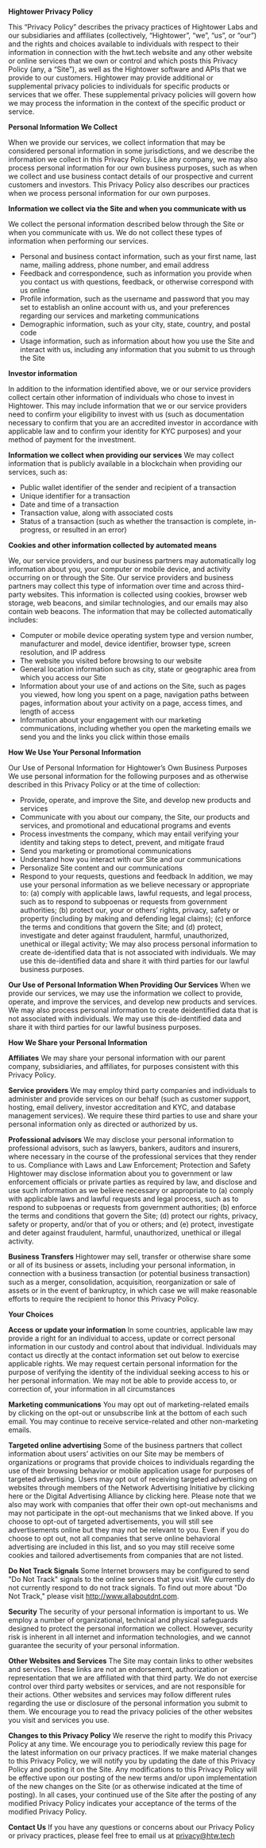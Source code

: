 **Hightower Privacy Policy**

This “Privacy Policy” describes the privacy practices of Hightower Labs and our subsidiaries and affiliates
(collectively, “Hightower”, “we”, “us”, or “our”) and the rights and choices available to individuals with respect
to their information in connection with the hwt.tech website and any other website or online
services that we own or control and which posts this Privacy Policy (any, a “Site”), as well as the Hightower
software and APIs that we provide to our customers.
Hightower may provide additional or supplemental privacy policies to individuals for specific products or
services that we offer. These supplemental privacy policies will govern how we may process the information in
the context of the specific product or service.

**Personal Information We Collect**

When we provide our services, we collect information that may be considered personal information in some
jurisdictions, and we describe the information we collect in this Privacy Policy. Like any company, we may also
process personal information for our own business purposes, such as when we collect and use business
contact details of our prospective and current customers and investors. This Privacy Policy also describes our
practices when we process personal information for our own purposes.

**Information we collect via the Site and when you communicate with us**

We collect the personal information described below through the Site or when you communicate with us. We
do not collect these types of information when performing our services.
- Personal and business contact information, such as your first name, last name, mailing address, phone
number, and email address
- Feedback and correspondence, such as information you provide when you contact us with questions,
feedback, or otherwise correspond with us online
- Profile information, such as the username and password that you may set to establish an online
account with us, and your preferences regarding our services and marketing communications
- Demographic information, such as your city, state, country, and postal code
- Usage information, such as information about how you use the Site and interact with us, including any
information that you submit to us through the Site

**Investor information**

In addition to the information identified above, we or our service providers collect certain other information
of individuals who chose to invest in Hightower. This may include information that we or our service providers
need to confirm your eligibility to invest with us (such as documentation necessary to confirm that you are an
accredited investor in accordance with applicable law and to confirm your identity for KYC purposes) and your
method of payment for the investment.

**Information we collect when providing our services**
We may collect information that is publicly available in a blockchain when providing our services, such as:
- Public wallet identifier of the sender and recipient of a transaction
- Unique identifier for a transaction
- Date and time of a transaction
- Transaction value, along with associated costs
- Status of a transaction (such as whether the transaction is complete, in-progress, or resulted in an error)

**Cookies and other information collected by automated means**

We, our service providers, and our business partners may automatically log information about you, your
computer or mobile device, and activity occurring on or through the Site. Our service providers and business
partners may collect this type of information over time and across third-party websites. This information is
collected using cookies, browser web storage, web beacons, and similar technologies, and our emails may also
contain web beacons.
The information that may be collected automatically includes:
- Computer or mobile device operating system type and version number, manufacturer and model,
device identifier, browser type, screen resolution, and IP address
- The website you visited before browsing to our website
- General location information such as city, state or geographic area from which you access our Site
- Information about your use of and actions on the Site, such as pages you viewed, how long you spent
on a page, navigation paths between pages, information about your activity on a page, access times,
and length of access
- Information about your engagement with our marketing communications, including whether you open
the marketing emails we send you and the links you click within those emails

**How We Use Your Personal Information**

Our Use of Personal Information for Hightower’s Own Business Purposes
We use personal information for the following purposes and as otherwise described in this Privacy Policy or at
the time of collection:
- Provide, operate, and improve the Site, and develop new products and services
- Communicate with you about our company, the Site, our products and services, and promotional and
educational programs and events
- Process investments the company, which may entail verifying your identity and taking steps to detect,
prevent, and mitigate fraud
- Send you marketing or promotional communications
- Understand how you interact with our Site and our communications
- Personalize Site content and our communications
- Respond to your requests, questions and feedback
In addition, we may use your personal information as we believe necessary or appropriate to: (a) comply with
applicable laws, lawful requests, and legal process, such as to respond to subpoenas or requests from
government authorities; (b) protect our, your or others’ rights, privacy, safety or property (including by making
and defending legal claims); (c) enforce the terms and conditions that govern the Site; and (d) protect,
investigate and deter against fraudulent, harmful, unauthorized, unethical or illegal activity;
We may also process personal information to create de-identified data that is not associated with individuals.
We may use this de-identified data and share it with third parties for our lawful business purposes.

**Our Use of Personal Information When Providing Our Services**
When we provide our services, we may use the information we collect to provide, operate, and improve the
services, and develop new products and services. We may also process personal information to create deidentified data that is not associated with individuals. We may use this de-identified data and share it with third
parties for our lawful business purposes.

**How We Share your Personal Information**

**Affiliates**
We may share your personal information with our parent company, subsidiaries, and affiliates, for purposes
consistent with this Privacy Policy.

**Service providers**
We may employ third party companies and individuals to administer and provide services on our behalf (such
as customer support, hosting, email delivery, investor accreditation and KYC, and database management
services). We require these third parties to use and share your personal information only as directed or
authorized by us.

**Professional advisors**
We may disclose your personal information to professional advisors, such as lawyers, bankers, auditors and
insurers, where necessary in the course of the professional services that they render to us.
Compliance with Laws and Law Enforcement; Protection and Safety
Hightower may disclose information about you to government or law enforcement officials or private parties
as required by law, and disclose and use such information as we believe necessary or appropriate to (a)
comply with applicable laws and lawful requests and legal process, such as to respond to subpoenas or
requests from government authorities; (b) enforce the terms and conditions that govern the Site; (d) protect
our rights, privacy, safety or property, and/or that of you or others; and (e) protect, investigate and deter
against fraudulent, harmful, unauthorized, unethical or illegal activity.

**Business Transfers**
Hightower may sell, transfer or otherwise share some or all of its business or assets, including your personal
information, in connection with a business transaction (or potential business transaction) such as a merger,
consolidation, acquisition, reorganization or sale of assets or in the event of bankruptcy, in which case we will
make reasonable efforts to require the recipient to honor this Privacy Policy.

**Your Choices**

**Access or update your information**
In some countries, applicable law may provide a right for an individual to access, update or correct personal
information in our custody and control about that individual. Individuals may contact us directly at the contact
information set out below to exercise applicable rights. We may request certain personal information for the
purpose of verifying the identity of the individual seeking access to his or her personal information. We may
not be able to provide access to, or correction of, your information in all circumstances

**Marketing communications**
You may opt out of marketing-related emails by clicking on the opt-out or unsubscribe link at the bottom of
each such email. You may continue to receive service-related and other non-marketing emails.

**Targeted online advertising**
Some of the business partners that collect information about users’ activities on our Site may be members of
organizations or programs that provide choices to individuals regarding the use of their browsing behavior or
mobile application usage for purposes of targeted advertising.
Users may opt out of receiving targeted advertising on websites through members of the Network Advertising
Initiative by clicking here or the Digital Advertising Alliance by clicking here. Please note that we also may work
with companies that offer their own opt-out mechanisms and may not participate in the opt-out mechanisms
that we linked above.
If you choose to opt-out of targeted advertisements, you will still see advertisements online but they may not
be relevant to you. Even if you do choose to opt out, not all companies that serve online behavioral
advertising are included in this list, and so you may still receive some cookies and tailored advertisements
from companies that are not listed.

**Do Not Track Signals**
Some Internet browsers may be configured to send "Do Not Track" signals to the online services that you visit.
We currently do not currently respond to do not track signals. To find out more about "Do Not Track," please
visit http://www.allaboutdnt.com.

**Security**
The security of your personal information is important to us. We employ a number of organizational,
technical and physical safeguards designed to protect the personal information we collect. However, security
risk is inherent in all internet and information technologies, and we cannot guarantee the security of your
personal information.

**Other Websites and Services**
The Site may contain links to other websites and services. These links are not an endorsement, authorization
or representation that we are affiliated with that third party. We do not exercise control over third party
websites or services, and are not responsible for their actions. Other websites and services may follow
different rules regarding the use or disclosure of the personal information you submit to them. We encourage
you to read the privacy policies of the other websites you visit and services you use.

**Changes to this Privacy Policy**
We reserve the right to modify this Privacy Policy at any time. We encourage you to periodically review this
page for the latest information on our privacy practices. If we make material changes to this Privacy Policy, we
will notify you by updating the date of this Privacy Policy and posting it on the Site.
Any modifications to this Privacy Policy will be effective upon our posting of the new terms and/or upon
implementation of the new changes on the Site (or as otherwise indicated at the time of posting). In all cases,
your continued use of the Site after the posting of any modified Privacy Policy indicates your acceptance of the
terms of the modified Privacy Policy.

**Contact Us**
If you have any questions or concerns about our Privacy Policy or privacy practices, please feel free to email us
at privacy@htw.tech
